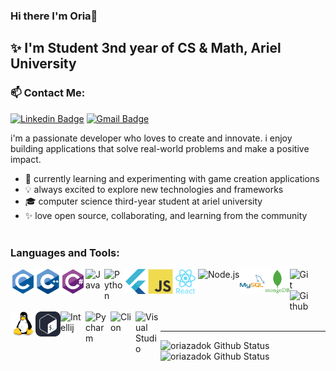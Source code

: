 ### Hi there I'm Oria👋

## ✨ I'm Student 3nd year of CS & Math, Ariel University 


<h3> 📫 Contact Me:</h3>

[![Linkedin Badge](https://img.shields.io/badge/-Linkedin-blue?style=flat-square&logo=Linkedin&logoColor=white&link=https://www.linkedin.com/in/oria-zadok-71730b240/)](https://www.linkedin.com/in/oria-zadok-71730b240/)
[![Gmail Badge](https://img.shields.io/badge/-oriazadok@gmail.com-c14438?style=flat-square&logo=Gmail&logoColor=white&link=mailto:oriazadok@gmail.com)](mailto:oriazadok@gmail.com)


<!-- about me -->
i'm a passionate developer who loves to create and innovate. i enjoy building applications that solve real-world problems and make a positive impact.

- 🌱 currently learning and experimenting with game creation applications
- 💡 always excited to explore new technologies and frameworks
- 🎓 computer science third-year student at ariel university
- ✨ love open source, collaborating, and learning from the community
<br/><br/>

### Languages and Tools:    
<img align="left" src="https://raw.githubusercontent.com/devicons/devicon/master/icons/c/c-original.svg" title="C" alt="c" width="40" height="40" /> 
<img  align="left" src="https://raw.githubusercontent.com/devicons/devicon/master/icons/cplusplus/cplusplus-original.svg" title="C++" alt="cplusplus" width="40" height="40" />
<img align="left"  src="https://raw.githubusercontent.com/devicons/devicon/master/icons/csharp/csharp-original.svg" title="C#" alt="csharp" width="40" height="40" />
<img align="left" alt= "Java" width="30px" src="https://i.ibb.co/64kLmDp/java.png" />
<img align="left" alt= "Python" width="30px" src="https://i.ibb.co/V33DMrQ/python.png" />
<img align="left" src="https://github.com/devicons/devicon/blob/master/icons/flutter/flutter-original.svg" title="Flutter" alt="Flutter" width="40" height="40"/>
<img align="left"  src="https://raw.githubusercontent.com/devicons/devicon/master/icons/javascript/javascript-original.svg" title="JavaScript" alt="javascript" width="40" height="40" />
<img align="left"  src="https://raw.githubusercontent.com/devicons/devicon/master/icons/react/react-original-wordmark.svg" title="React" alt="react" width="40" height="40" /> 
<img align="left" alt= "Node.js" height="30px" src="https://i.ibb.co/ZVGGFfz/nodejs.png" />

<img align="left"  src="https://raw.githubusercontent.com/devicons/devicon/master/icons/mysql/mysql-original-wordmark.svg" title="MySQL" alt="mysql" width="40" height="40" />
<img align="left" src="https://github.com/devicons/devicon/blob/master/icons/mongodb/mongodb-plain-wordmark.svg" title="MongoDB" alt="MongoDB" width="40" height="40"/>


<img align="left" alt= "Git" width="30px" src="https://i.ibb.co/0FNQXMy/git.png" />
<img align="left" alt= "Github" width="30px" src="https://i.ibb.co/4W3kdkp/GitHub.png" />
<img align="left" src="https://raw.githubusercontent.com/devicons/devicon/master/icons/linux/linux-original.svg" title="Linux" alt="linux" width="40" height="40" />
<img align="left"  src="https://github.com/tandpfun/skill-icons/blob/main/icons/Bash-Dark.svg" title="Bash" alt="bash" width="40" height="40" />
<br />
<br />
<br />
<img align="left" alt= "Intellij" style="vertical-align: middle;" width="40px" src="https://i.ibb.co/rMJzrfk/Intelli-JIDEA.png" />
<img align="left" alt= "Pycharm" style="vertical-align: middle;"  width="40px" src="https://i.ibb.co/SdBmZC2/pycharm.jpg" />
<img align="left" alt= "Clion" width="40px" src="https://i.ibb.co/SNgnXRz/clion.png" />
<img align="left" alt= "Visual Studio" width="40px" src="https://i.ibb.co/n7vwtsc/vs.png" />

<br />
<br />

---

<img align="left" alt="oriazadok Github Status" src="https://github-readme-stats.vercel.app/api?username=oriazadok&show_icons=true&theme=onedark">

<img align="left" alt="oriazadok Github Status" src="https://github-readme-stats.vercel.app/api/top-langs/?username=oriazadok&layout=compact&theme=onedark">
